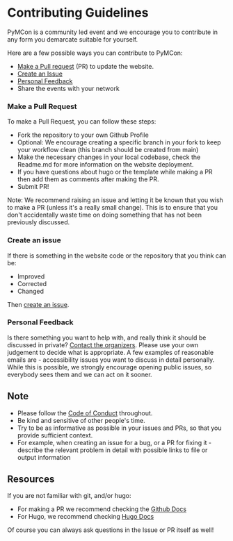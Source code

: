 # Contributing Guidelines

PyMCon is a community led event and we encourage you to contribute in any form you demarcate suitable for yourself.

Here are a few possible ways you can contribute to PyMCon:

- [Make a Pull request](###-Make-a-Pull-Request) (PR) to update the website.
- [Create an Issue](###-Create-an-Issue)
- [Personal Feedback](###-Personal-Feedback)
- Share the events with your network


### Make a Pull Request

To make a Pull Request, you can follow these steps:
- Fork the repository to your own Github Profile
- Optional: We encourage creating a specific branch in your fork to keep your workflow clean (this branch should be created from main)
- Make the necessary changes in your local codebase, check the Readme.md for more information on the website deployment.
- If you have questions about hugo or the template while making a PR then add them as comments after making the PR.
- Submit PR!

Note: We recommend raising an issue and letting it be known that you wish to make a PR (unless it's a really small change).
This is to ensure that you don't accidentally waste time on doing something that has not been previously discussed.


### Create an issue

If there is something in the website code or the repository that you think can be:
- Improved
- Corrected
- Changed

Then [create an issue](https://github.com/pymc-devs/pymcon_web_series/issues/new/choose).

### Personal Feedback

Is there something you want to help with, and really think it should be discussed in private? [Contact the organizers](https://pymcon.com/contact/). 
Please use your own judgement to decide what is appropriate. 
A few examples of reasonable emails are - accessibility issues you want to discuss in detail personally.
While this is possible, we strongly encourage opening public issues, so everybody sees them and we can act on it sooner.

## Note

- Please follow the [Code of Conduct](https://pymcon.com/codeofconduct/) throughout. 
- Be kind and sensitive of other people's time. 
- Try to be as informative as possible in your issues and PRs, so that you provide sufficient context. 
- For example, when creating an issue for a bug, or a PR for fixing it - 
  describe the relevant problem in detail with possible links to file or output information

## Resources

If you are not familiar with git, and/or hugo: 

- For making a PR we recommend checking the [Github Docs](https://docs.github.com/en/pull-requests/collaborating-with-pull-requests/proposing-changes-to-your-work-with-pull-requests/creating-a-pull-request)
- For Hugo, we recommend checking [Hugo Docs](https://gohugo.io/documentation/)

Of course you can always ask questions in the Issue or PR itself as well!
